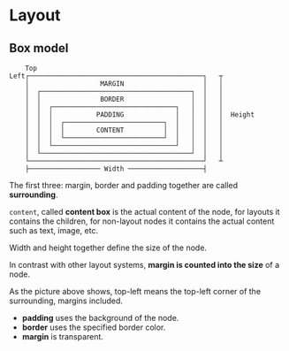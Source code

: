 # Layout

## Box model

```text
    Top
Left┌────────────────────────────────────────────┐   ┬
    │                  MARGIN                    │   │
    │  ┌──────────────────────────────────────┐  │   │
    │  │               BORDER                 │  │   │
    │  │  ┌───────────────────────────────┐   │  │   │
    │  │  │           PADDING             │   │  │   │  Height
    │  │  │  ┌─────────────────────────┐  │   │  │   │
    │  │  │  │        CONTENT          │  │   │  │   │
    │  │  │  └─────────────────────────┘  │   │  │   │
    │  │  └───────────────────────────────┘   │  │   │
    │  └──────────────────────────────────────┘  │   │
    └────────────────────────────────────────────┘   ┴ 
    ├────────────────── Width ───────────────────┤
```

The first three: margin, border and padding together are called **surrounding**.

`content`, called **content box** is the actual content of the node, for layouts it
contains the children, for non-layout nodes it contains the actual content such as
text, image, etc.

Width and height together define the size of the node.

In contrast with other layout systems, **margin is counted into the size** of a node.

As the picture above shows, top-left means the top-left corner of the surrounding,
margins included.

- **padding** uses the background of the node.
- **border** uses the specified border color.
- **margin** is transparent.